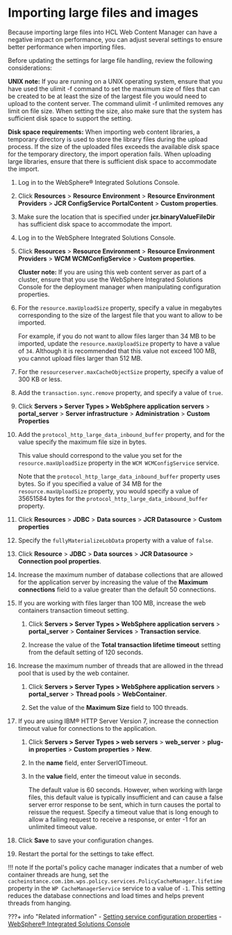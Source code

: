 # Importing large files and images

Because importing large files into HCL Web Content Manager can have a negative impact on performance, you can adjust several settings to ensure better performance when importing files.

Before updating the settings for large file handling, review the following considerations:

**UNIX note:** If you are running on a UNIX operating system, ensure that you have used the ulimit -f command to set the maximum size of files that can be created to be at least the size of the largest file you would need to upload to the content server. The command ulimit -f unlimited removes any limit on file size. When setting the size, also make sure that the system has sufficient disk space to support the setting.

**Disk space requirements:** When importing web content libraries, a temporary directory is used to store the library files during the upload process. If the size of the uploaded files exceeds the available disk space for the temporary directory, the import operation fails. When uploading large libraries, ensure that there is sufficient disk space to accommodate the import.

1.  Log in to the WebSphere® Integrated Solutions Console.
2.  Click **Resources** \> **Resource Environment** \> **Resource Environment Providers** \> **JCR ConfigService PortalContent** \> **Custom properties**.
3.  Make sure the location that is specified under **jcr.binaryValueFileDir** has sufficient disk space to accommodate the import.

1.  Log in to the WebSphere Integrated Solutions Console.

2.  Click **Resources** \> **Resource Environment** \> **Resource Environment Providers** \> **WCM WCMConfigService** \> **Custom properties**.

    **Cluster note:** If you are using this web content server as part of a cluster, ensure that you use the WebSphere Integrated Solutions Console for the deployment manager when manipulating configuration properties.

3.  For the `resource.maxUploadSize` property, specify a value in megabytes corresponding to the size of the largest file that you want to allow to be imported.

    For example, if you do not want to allow files larger than 34 MB to be imported, update the `resource.maxUploadSize` property to have a value of `34`. Although it is recommended that this value not exceed 100 MB, you cannot upload files larger than 512 MB.

4.  For the `resourceserver.maxCacheObjectSize` property, specify a value of 300 KB or less.

5.  Add the `transaction.sync.remove` property, and specify a value of `true`.

6.  Click **Servers \> Server Types \> WebSphere application servers** \> **portal\_server** \> **Server infrastructure** \> **Administration** \> **Custom Properties**

7.  Add the `protocol_http_large_data_inbound_buffer` property, and for the value specify the maximum file size in bytes.

    This value should correspond to the value you set for the `resource.maxUploadSize` property in the `WCM WCMConfigService` service.

    Note that the `protocol_http_large_data_inbound_buffer` property uses bytes. So if you specified a value of 34 MB for the `resource.maxUploadSize` property, you would specify a value of 35651584 bytes for the `protocol_http_large_data_inbound_buffer` property.

8.  Click **Resources** \> **JDBC** \> **Data sources** \> **JCR Datasource** \> **Custom properties**

9.  Specify the `fullyMaterializeLobData` property with a value of `false`.

10. Click **Resource** \> **JDBC** \> **Data sources** \> **JCR Datasource** \> **Connection pool properties**.

11. Increase the maximum number of database collections that are allowed for the application server by increasing the value of the **Maximum connections** field to a value greater than the default 50 connections.

12. If you are working with files larger than 100 MB, increase the web containers transaction timeout setting.

    1.  Click **Servers \> Server Types \> WebSphere application servers** \> **portal\_server** \> **Container Services** \> **Transaction service**.

    2.  Increase the value of the **Total transaction lifetime timeout** setting from the default setting of 120 seconds.

13. Increase the maximum number of threads that are allowed in the thread pool that is used by the web container.

    1.  Click **Servers \> Server Types \> WebSphere application servers** \> **portal\_server** \> **Thread pools** \> **WebContainer**.

    2.  Set the value of the **Maximum Size** field to 100 threads.

14. If you are using IBM® HTTP Server Version 7, increase the connection timeout value for connections to the application.

    1.  Click **Servers \> Server Types \> web servers** \> **web\_server** \> **plug-in properties** \> **Custom properties** \> **New**.

    2.  In the **name** field, enter ServerIOTimeout.

    3.  In the **value** field, enter the timeout value in seconds.

        The default value is 60 seconds. However, when working with large files, this default value is typically insufficient and can cause a false server error response to be sent, which in turn causes the portal to reissue the request. Specify a timeout value that is long enough to allow a failing request to receive a response, or enter -1 for an unlimited timeout value.

15. Click **Save** to save your configuration changes.

16. Restart the portal for the settings to take effect.


!!! note
    If the portal's policy cache manager indicates that a number of web container threads are hung, set the `cacheinstance.com.ibm.wps.policy.services.PolicyCacheManager.lifetime` property in the `WP CacheManagerService` service to a value of `-1`. This setting reduces the database connections and load times and helps prevent threads from hanging.


???+ info "Related information"
    - [Setting service configuration properties](../../../deploy_dx/manage/config_portal_behavior/service_config_properties/index.md)
    - [WebSphere® Integrated Solutions Console](../../../deploy_dx/manage/portal_admin_tools/WebSphere_Integrated_Solutions_Console.md)
